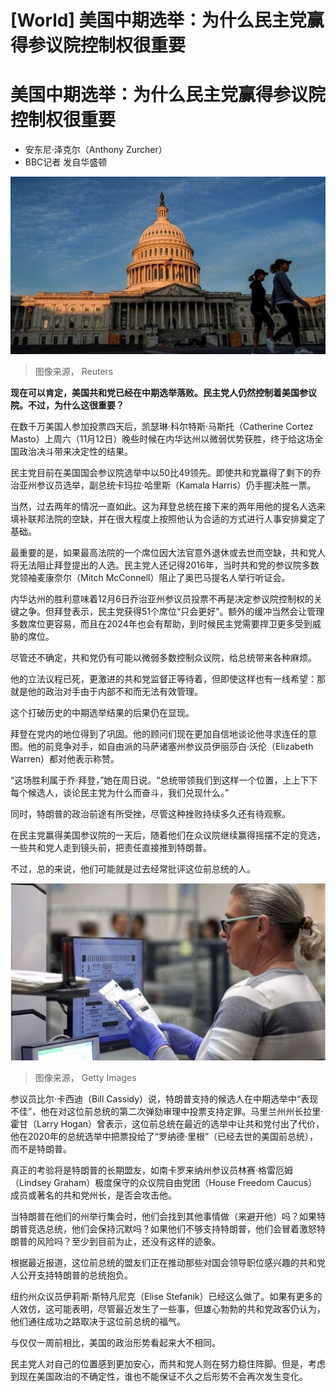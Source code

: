 # [World] 美国中期选举：为什么民主党赢得参议院控制权很重要

#  美国中期选举：为什么民主党赢得参议院控制权很重要

  * 安东尼·泽克尔（Anthony Zurcher） 
  * BBC记者 发自华盛顿 


![美国国会](_127619751_capitol.jpg)

> 图像来源，  Reuters

**现在可以肯定，美国共和党已经在中期选举落败。民主党人仍然控制着美国参议院。不过，为什么这很重要？**

在数千万美国人参加投票四天后，凯瑟琳·科尔特斯·马斯托（Catherine Cortez Masto）上周六（11月12日）晚些时候在内华达州以微弱优势获胜，终于给这场全国政治决斗带来决定性的结果。

民主党目前在美国国会参议院选举中以50比49领先。即使共和党赢得了剩下的乔治亚州参议员选举，副总统卡玛拉·哈里斯（Kamala Harris）仍手握决胜一票。

当然，过去两年的情况一直如此。这为拜登总统在接下来的两年用他的提名人选来填补联邦法院的空缺，并在很大程度上按照他认为合适的方式进行人事安排奠定了基础。

最重要的是，如果最高法院的一个席位因大法官意外退休或去世而空缺，共和党人将无法阻止拜登提出的人选。民主党人还记得2016年，当时共和党的参议院多数党领袖麦康奈尔（Mitch McConnell）阻止了奥巴马提名人举行听证会。

内华达州的胜利意味着12月6日乔治亚州参议员投票不再是决定参议院控制权的关键之争。但拜登表示，民主党获得51个席位“只会更好”。额外的缓冲当然会让管理多数席位更容易，而且在2024年也会有帮助，到时候民主党需要捍卫更多受到威胁的席位。

尽管还不确定，共和党仍有可能以微弱多数控制众议院，给总统带来各种麻烦。

他的立法议程已死，更激进的共和党监督正等待着，但即使这样也有一线希望：那就是他的政治对手由于内部不和而无法有效管理。

这个打破历史的中期选举结果的后果仍在显现。

拜登在党内的地位得到了巩固。他的顾问们现在更加自信地谈论他寻求连任的意图。他的前竞争对手，如自由派的马萨诸塞州参议员伊丽莎白·沃伦（Elizabeth Warren）都对他表示称赞。

“这场胜利属于乔·拜登，”她在周日说。“总统带领我们到这样一个位置，上上下下每个候选人，谈论民主党为什么而奋斗，我们兑现什么。”

同时，特朗普的政治前途有所受挫，尽管这种挫败持续多久还有待观察。

在民主党赢得美国参议院的一天后，随着他们在众议院继续赢得摇摆不定的竞选，一些共和党人走到镜头前，把责任直接推到特朗普。

不过，总的来说，他们可能就是过去经常批评这位前总统的人。

![美国选举点票](_127623999_counting_getty.jpg)

> 图像来源，  Getty Images

参议员比尔·卡西迪（Bill Cassidy）说，特朗普支持的候选人在中期选举中“表现不佳”，他在对这位前总统的第二次弹劾审理中投票支持定罪。马里兰州州长拉里·霍甘（Larry Hogan）曾表示，这位前总统在最近的选举中让共和党付出了代价，他在2020年的总统选举中把票投给了“罗纳德·里根”（已经去世的美国前总统），而不是特朗普。

真正的考验将是特朗普的长期盟友，如南卡罗来纳州参议员林赛·格雷厄姆（Lindsey Graham）极度保守的众议院自由党团（House Freedom Caucus）成员或著名的共和党州长，是否会攻击他。

当特朗普在他们的州举行集会时，他们会找到其他事情做（来避开他）吗？如果特朗普竞选总统，他们会保持沉默吗？如果他们不够支持特朗普，他们会冒着激怒特朗普的风险吗？至少到目前为止，还没有这样的迹象。

根据最近报道，这位前总统的盟友们正在推动那些对国会领导职位感兴趣的共和党人公开支持特朗普的总统抱负。

纽约州众议员伊莉斯·斯特凡尼克（Elise Stefanik）已经这么做了。如果有更多的人效仿，这可能表明，尽管最近发生了一些事，但雄心勃勃的共和党政客仍认为，他们通往成功之路取决于这位前总统的福气。

与仅仅一周前相比，美国的政治形势看起来大不相同。

民主党人对自己的位置感到更加安心，而共和党人则在努力稳住阵脚。但是，考虑到现在美国政治的不确定性，谁也不能保证不久之后形势不会再次发生变化。


